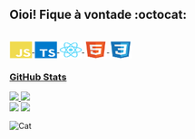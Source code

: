 ## Oioi! Fique à vontade :octocat:
<div align="center">
  <a href="https://github.com/anaclarabull">
  
</div>



<div style="display: inline_block"><br>
  <img align="center" alt="Js" height="30" width="40" src="https://raw.githubusercontent.com/devicons/devicon/master/icons/javascript/javascript-plain.svg">
  <img align="center" alt="Ts" height="30" width="40" src="https://raw.githubusercontent.com/devicons/devicon/master/icons/typescript/typescript-plain.svg">
  <img align="center" alt="React" height="30" width="40" src="https://raw.githubusercontent.com/devicons/devicon/master/icons/react/react-original.svg">
  <img align="center" alt="HTML" height="30" width="40" src="https://raw.githubusercontent.com/devicons/devicon/master/icons/html5/html5-original.svg">
  <img align="center" alt="CSS" height="30" width="40" src="https://raw.githubusercontent.com/devicons/devicon/master/icons/css3/css3-original.svg">
</div>

### GitHub Stats

<div>
<a href="https://github.com/anaclarabull">
<img loading="lazy" height="180em" src="https://github-readme-stats.vercel.app/api/top-langs/?username=anaclarabull&layout=compact&langs_count=7&theme=dracula"/>
<img loading="lazy" height="180em" src="https://github-readme-stats.vercel.app/api?username=anaclarabull&show_icons=true&theme=dracula&include_all_commits=true&count_private=true"/>
</div>

<div> 
  <a href="https://www.linkedin.com/in/ana-clara-mendes-bull-64649a149/" target="_blank"><img src="https://img.shields.io/badge/-LinkedIn-%230077B5?style=for-the-badge&logo=linkedin&logoColor=white" target="_blank"></a>
  <a href="https://www.instagram.com/anaclarambull/" target="_blank"><img src="https://img.shields.io/badge/-Instagram-%23E4405F?style=for-the-badge&logo=instagram&logoColor=white" target="_blank"></a>
 
</div>

![Cat](https://media.tenor.com/Ug6O3L1EoXMAAAAC/cat.gif)





